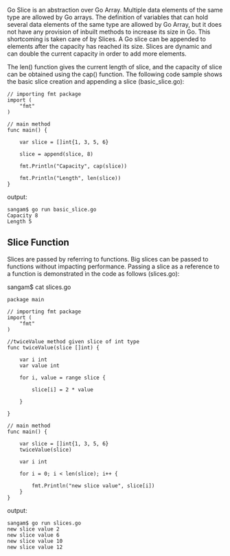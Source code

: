 Go Slice is an abstraction over Go Array. Multiple data elements of the same type are allowed by Go arrays. 
The definition of variables that can hold several data elements of the same type are allowed by Go Array,
but it does not have any provision of inbuilt methods to increase its size in Go. 
This shortcoming is taken care of by Slices. A Go slice can be appended to elements after the capacity has reached its size. 
Slices are dynamic and can double the current capacity in order to add more elements.


The len() function gives the current length of slice, and the capacity of slice can be obtained using the cap() function. 
The following code sample shows the basic slice creation and appending a slice (basic_slice.go):

```
// importing fmt package
import (
	"fmt"
)

// main method
func main() {

	var slice = []int{1, 3, 5, 6}

	slice = append(slice, 8)

	fmt.Println("Capacity", cap(slice))

	fmt.Println("Length", len(slice))
}

```
output:
```
sangam$ go run basic_slice.go 
Capacity 8
Length 5
```
## Slice Function 

Slices are passed by referring to functions. Big slices can be passed to functions without impacting performance. 
Passing a slice as a reference to a function is demonstrated in the code as follows (slices.go):


sangam$ cat slices.go 
```
package main

// importing fmt package
import (
	"fmt"
)

//twiceValue method given slice of int type
func twiceValue(slice []int) {

	var i int
	var value int

	for i, value = range slice {

		slice[i] = 2 * value

	}

}

// main method
func main() {

	var slice = []int{1, 3, 5, 6}
	twiceValue(slice)

	var i int

	for i = 0; i < len(slice); i++ {

		fmt.Println("new slice value", slice[i])
	}
}

```
output:
```
sangam$ go run slices.go 
new slice value 2
new slice value 6
new slice value 10
new slice value 12

```
